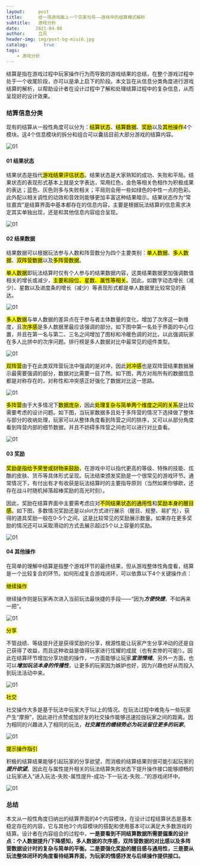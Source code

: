 ```yaml
---
layout:     post
title:      给一场游戏画上一个完美句号——游戏中的结算模式解析
subtitle:   游戏分析
date:      2021-04-08
author:     立风
header-img: img/post-bg-miui6.jpg
catalog: 	  true
tags:
    - 游戏分析
---
```


结算是指在游戏过程中玩家操作行为而导致的游戏结果的总结，在整个游戏过程中处于一个收尾阶段，亦可以是承上启下的阶段。本文旨在从信息分类角度进行游戏结算的解析，以帮助设计者在设计过程中了解和处理结算过程中的复杂信息，从而呈现好的设计效果。

### **结算信息分类**

现有的结算从一般性角度可以分为：<mark>结算状态</mark>、<mark>结算数据</mark>、<mark>奖励</mark>以及<mark>其他操作</mark>4个模块。这4个信息模块的拆分和组合可以囊括目前大部分游戏的结算内容。

![01]({{site.baseurl}}/img-post/20210408/01.png)

#### **01 结果状态**

结果状态是指代<mark>游戏结果评估状态</mark>。结果状态是大家熟知的成功、失败和平局。结果状态的表现形式基本上就是文字表达，常用红色，金色等相关色相作为积极成果的表达；蓝色、灰色则多与失败相关；平局则会用一些如绿色的中性一点的色彩。此外配以相关调性的动效和音效则能够更加丰富这种结果暗示。结果状态作为“常驻嘉宾”是结算界面中基本都存在的信息内容，主要是根据玩法结算的信息需求决定其实单独出现，还是和其他信息内容组合呈现。

![01]({{site.baseurl}}/img-post/20210408/02.png)

#### **02 结果数据**

结果数据可以根据玩法参与人数和阵营数分为四个主要类别：<mark>单人数据</mark>、<mark>多人数据</mark>、<mark>双阵营数据</mark>以及<mark>多阵营数据</mark>。

<mark>单人数据</mark>即玩法结算时仅有个人参与的结果数据内容，这类结果数据更加强调数值相关的增长或减少，<mark>主要和段位、星数、属性等相关</mark>。因此，如数字动态增长（减少）、星数以及进度条的增长（减少）等表现形式都是单人数据里比较常见的表达。

![01]({{site.baseurl}}/img-post/20210408/03.png)

<mark>多人数据</mark>与单人数据的差异点在于参与者主体数量的变化，增加了次序这一新维度，且<mark>次序感</mark>是多人数据里最应该强调的部分。如下图中第一名处于界面的中心位置，并且在第一名与第二、三名之间增加了图标和冷暖色调的对比，以此强调玩家在多人比拼中的次序问题。排行榜是多人数据对比中最常见的组件类型。

![01]({{site.baseurl}}/img-post/20210408/04.png)

<mark>双阵营</mark>由于在此类双阵营玩法中强调的是对冲，因此<mark>对冲感</mark>也是双阵营结果数据展示最需要强调的部分，数据对比需要一目了然。如下图，两方对局所有的数据信息都是对称存在的，对称性和冲突感正好强化了数据对比这一思路。

![01]({{site.baseurl}}/img-post/20210408/05.png)

<mark>多阵营</mark>由于大多情况下<mark>数据庞杂</mark>，因此<mark>处理复杂与简单两个维度之间的关系</mark>是比较需要考虑的设计问题。如下图，当玩家数据多且处于多阵营的情况下选择做了整体与部分的收纳处理，玩家可以从整体角度看到阵营之间的排序，又可以从部分角度看到阵营内部的细节数据，并且不妨碍多阵营之间也可以进行对比查看。

![01]({{site.baseurl}}/img-post/20210408/06.png)

#### **03 奖励**

<mark>奖励是指给予荣誉或财物来鼓励</mark>，在游戏中可以指代更高的等级、特殊的技能、炫酷的皮肤、货币等具体形式呈现。玩法结束颁发奖励是一个很常见的游戏环节。通常情况下，有付出有才有收获是玩法结算时的主要指导原则（当然如果你够欧，还存在战斗时随机掉落超棒奖励的高光时刻）。

因此，奖励在结算界面中主要需考虑应对<mark>不同结果状态的通用性</mark>和<mark>奖励本身的醒目感</mark>。如下图，多数情况奖励还是以slot方式进行展示（醒目、规整、易扩充），获得的道具奖励一般在0-5个之间，这是比较常见的奖励展示数量。如果存在更多奖励的情况还可以采取滑动的方式去展示超过5个以上容量的奖励。

![01]({{site.baseurl}}/img-post/20210408/07.png)

#### **04 其他操作**

在简单的理解中结算是指整个游戏环节的最终结果，但从游戏整体性角度看，结算是一个比较复合的环节。如何形成复合游戏闭环，可以依靠以下4个关键操作点：

<mark>继续操作</mark>

继续操作则是玩家再次进入当前玩法最快捷的手段——“因为***方便快捷***，不如再来一把”。

![01]({{site.baseurl}}/img-post/20210408/08.png)

<mark>分享</mark>

不管战绩、等级提升还是获得奖励的分享，根源性能让玩家产生分享冲动的还是自己获得了收益，而且这种收益是值得玩家进行炫耀的成就（也有卖惨的可能!）。因此在结算环节增加分享功能的操作，一方面能够让玩家***宣泄情绪***。另外一方面，也可以***增加玩法本身的传播性***，让更多的玩家因为嫉妒也好，因为兴趣也好从而投入到玩法活动中来。

![01]({{site.baseurl}}/img-post/20210408/09.png)

<mark>社交</mark>

社交操作大多是基于玩法中玩家大于1以上的情况。在玩法过程中难免与一些玩家产生“摩擦”，因此进行点赞或加好友的社交操作能够迅速拉拢玩家之间的距离。因为相同的兴趣进入了相同的玩法，***社交属性的缠绕势必为玩法留住更多的玩家***。

![01]({{site.baseurl}}/img-post/20210408/10.png)

<mark>提示操作指引</mark>

积极的结算结果能够引起玩家的分享欲望，而消极的结算结果则很可能引起玩家的***提升欲望***。因此在与属性提升相关的玩法结算失败状态下提升操作接口能够顺畅的让玩家进入“进入玩法-失败-属性提升-成功-下一玩法-失败…”的游戏闭环中。

![01]({{site.baseurl}}/img-post/20210408/11.png)

### **总结**

本文从一般性角度归纳出的结算界面的4个内容模块，在设计过程结算状态是基本稳定存在的内容，它与其他3个内容模块的搭配和使用基本可以满足大多数游戏的结算。设计者在内容组合的过程中，**一是要看到不同结算数据所需要偏重的设计点：个人数据提升/下降感知，多人数据的次序感，双阵营数据的对比感以及多阵营数据设计时的复杂与简单的平衡。二是要强化奖励的醒目感与通用性，三是要从玩法整体闭环的角度看待结算界面，为玩家的情感抒发与后续操作提供接口。**

 